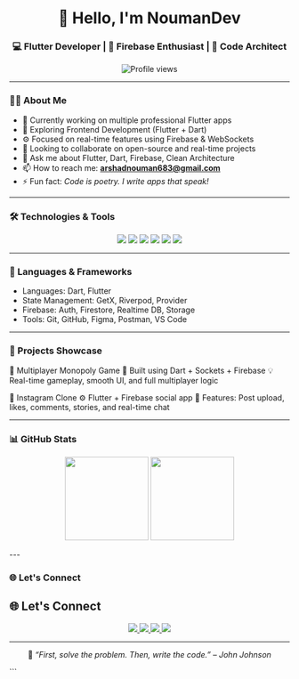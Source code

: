 <!-- GitHub Profile README for Hafiz Nouman -->

<h1 align="center">👋 Hello, I'm NoumanDev</h1>
<h3 align="center">💻 Flutter Developer | 🚀 Firebase Enthusiast | 🧠 Code Architect</h3>

<p align="center">
  <img src="https://komarev.com/ghpvc/?username=noumandev&label=Profile%20Views&color=0e75b6&style=flat" alt="Profile views" />
</p>

---

### 👨‍💻 About Me

- 🔭 Currently working on multiple professional Flutter apps
- 🌱 Exploring Frontend Development (Flutter + Dart)
- ⚙️ Focused on real-time features using Firebase & WebSockets
- 👯 Looking to collaborate on open-source and real-time projects
- 💬 Ask me about Flutter, Dart, Firebase, Clean Architecture
- 📫 How to reach me: **arshadnouman683@gmail.com**
- ⚡ Fun fact: *Code is poetry. I write apps that speak!*

---

### 🛠️ Technologies & Tools

<p align="center">
  <img src="https://img.shields.io/badge/Flutter-02569B?style=for-the-badge&logo=flutter&logoColor=white" />
  <img src="https://img.shields.io/badge/Dart-0175C2?style=for-the-badge&logo=dart&logoColor=white" />
  <img src="https://img.shields.io/badge/Firebase-FFCA28?style=for-the-badge&logo=firebase&logoColor=black" />
  <img src="https://img.shields.io/badge/GetX-3DDC84?style=for-the-badge&logo=getx&logoColor=white" />
  <img src="https://img.shields.io/badge/Git-F05032?style=for-the-badge&logo=git&logoColor=white" />
  <img src="https://img.shields.io/badge/VS%20Code-007ACC?style=for-the-badge&logo=visual-studio-code&logoColor=white" />
</p>

---

### 🧠 Languages & Frameworks

- Languages: Dart, Flutter
- State Management: GetX, Riverpod, Provider
- Firebase: Auth, Firestore, Realtime DB, Storage
- Tools: Git, GitHub, Figma, Postman, VS Code
---

### 🚀 Projects Showcase
🎲 Multiplayer Monopoly Game
🔌 Built using Dart + Sockets + Firebase
💡 Real-time gameplay, smooth UI, and full multiplayer logic

📸 Instagram Clone
⚙️ Flutter + Firebase social app
💬 Features: Post upload, likes, comments, stories, and real-time chat


---

### 📊 GitHub Stats

<p align="center">
  <img src="https://github-readme-stats.vercel.app/api?username=noumandev&show_icons=true&theme=tokyonight" height="150" />
  <img src="https://github-readme-streak-stats.herokuapp.com/?user=noumandev&theme=tokyonight" height="150" />
</p>
---

### 🌐 Let's Connect
## 🌐 Let's Connect

<p align="center">
  <a href="mailto:arshadnouman683@gmail.com">
    <img src="https://img.shields.io/badge/Gmail-D14836?style=for-the-badge&logo=gmail&logoColor=white" />
  </a>
  <a href="https://www.linkedin.com/in/nouman-developer-0011a5357/">
    <img src="https://img.shields.io/badge/LinkedIn-0077B5?style=for-the-badge&logo=linkedin&logoColor=white" />
  </a>
  <a href="https://www.instagram.com/noumandev0">
    <img src="https://img.shields.io/badge/Instagram-E4405F?style=for-the-badge&logo=instagram&logoColor=white" />
  </a>
  <a href="https://wa.me/+92 326 0150103" target="_blank">
    <img src="https://img.shields.io/badge/WhatsApp-25D366?style=for-the-badge&logo=whatsapp&logoColor=white" />
  </a>
</p>

---

<p align="center">
  🧠 <i>“First, solve the problem. Then, write the code.” – John Johnson</i>
</p> ```
